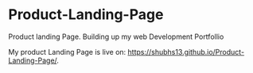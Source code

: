 # Product-Landing-Page
Product landing Page. Building up my web Development Portfollio

My product Landing Page is live on:
https://shubhs13.github.io/Product-Landing-Page/.
